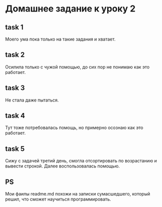 # Домашнее задание к уроку 2
## task 1
Моего ума пока только на такие задания и хватает.
## task 2
Осилила только с чужой помощью, до сих пор не понимаю как это работает.
## task 3 
Не стала даже пытаться.
## task 4
Тут тоже потребовалась помощь, но примерно осознаю как это работает.
## task 5
Сижу с задачей третий день, смогла отсортировать по возрастанию и вывести строкой. Далее воспользовалась помощью.

## PS
Мои фаилы readme.md похожи на записки сумасшедшего, который решил, что сможет научиться программировать.



